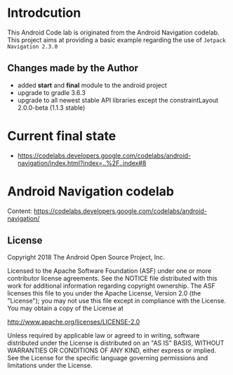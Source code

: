 # Introdcution

This Android Code lab is originated from the Android Navigation codelab.
This project aims at providing a basic example regarding the use of `Jetpack Navigation 2.3.0`

## Changes made by the Author

* added **start** and **final** module to the android project
* upgrade to gradle 3.6.3
* upgrade to all newest stable API libraries except the constraintLayout 2.0.0-beta (1.1.3 stable)

# Current final state

* https://codelabs.developers.google.com/codelabs/android-navigation/index.html?index=..%2F..index#8

# Android Navigation codelab

Content: https://codelabs.developers.google.com/codelabs/android-navigation/

License
-------

Copyright 2018 The Android Open Source Project, Inc.

Licensed to the Apache Software Foundation (ASF) under one or more contributor
license agreements.  See the NOTICE file distributed with this work for
additional information regarding copyright ownership.  The ASF licenses this
file to you under the Apache License, Version 2.0 (the "License"); you may not
use this file except in compliance with the License.  You may obtain a copy of
the License at

http://www.apache.org/licenses/LICENSE-2.0

Unless required by applicable law or agreed to in writing, software
distributed under the License is distributed on an "AS IS" BASIS, WITHOUT
WARRANTIES OR CONDITIONS OF ANY KIND, either express or implied.  See the
License for the specific language governing permissions and limitations under
the License.